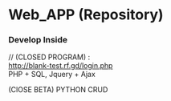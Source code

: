 # Web_APP (Repository)
### Develop Inside
// (CLOSED PROGRAM) :
<br> http://blank-test.rf.gd/login.php<br> 
PHP + SQL, Jquery + Ajax

(ClOSE BETA) PYTHON CRUD

